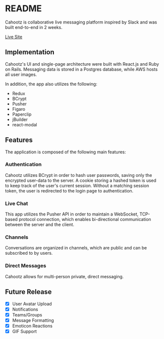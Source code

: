 # README

Cahootz is collaborative live messaging platform inspired by Slack and was built end-to-end in 2 weeks.

[Live Site](https://cahootz.herokuapp.com/#/)

## Implementation

Cahootz's UI and single-page architecture were built with React.js and Ruby on Rails. Messaging data is stored in a Postgres database, while AWS hosts all user images.

In addition, the app also utilizes the following:
- Redux
- BCrypt
- Pusher
- Figaro
- Paperclip
- jBuilder
- react-modal

## Features

The application is composed of the following main features:

### Authentication

Cahootz utilizes BCrypt in order to hash user passwords, saving only the encrypted user-data to the server. A cookie storing a hashed token is used to keep track of the user's current session.  Without a matching session token, the user is redirected to the login page to authentication.  

### Live Chat

This app utilizes the Pusher API in order to maintain a WebSocket, TCP-based protocol connection, which enables bi-directional communication between the server and the client.

### Channels

Conversations are organized in channels, which are public and can be subscribed to by users.

### Direct Messages

Cahootz allows for multi-person private, direct messaging.

## Future Release

* [X] User Avatar Upload
* [X] Notifications
* [X] Teams/Groups
* [X] Message Formatting
* [X] Emoticon Reactions
* [X] GIF Support
